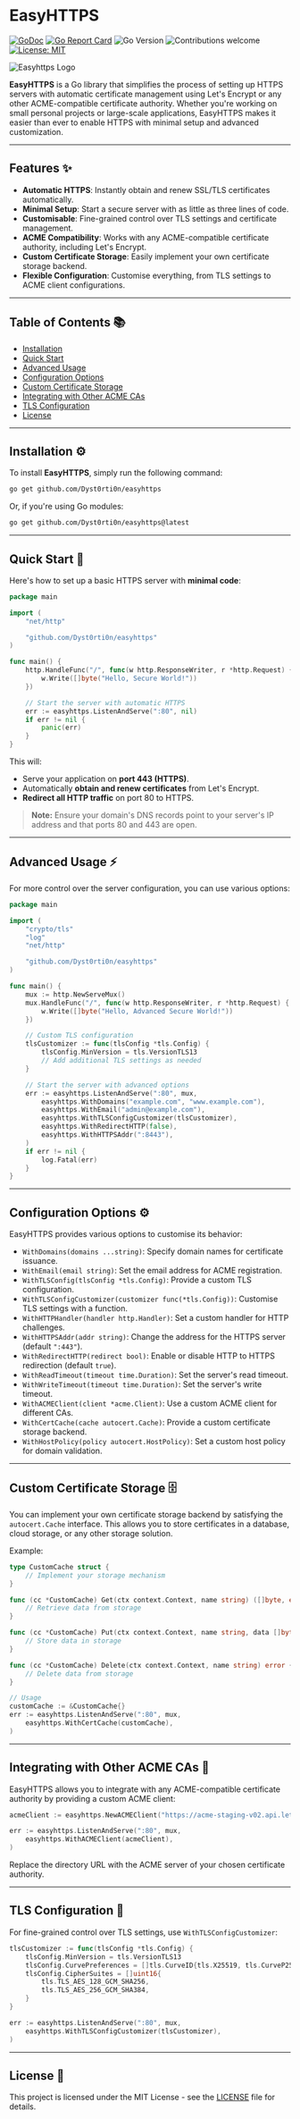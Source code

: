 # EasyHTTPS

[![GoDoc](https://godoc.org/github.com/Dyst0rti0n/easyhttps?status.svg)](https://godoc.org/github.com/Dyst0rti0n/easyhttps)
[![Go Report Card](https://goreportcard.com/badge/github.com/Dyst0rti0n/easyhttps)](https://goreportcard.com/report/github.com/Dyst0rti0n/easyhttps)
![Go Version](https://img.shields.io/github/go-mod/go-version/Dyst0rti0n/easyhttps)
![Contributions welcome](https://img.shields.io/badge/contributions-welcome-brightgreen.svg?style=flat)
[![License: MIT](https://img.shields.io/badge/License-MIT-yellow.svg)](https://opensource.org/licenses/MIT)

![Easyhttps Logo](./logo.png)

**EasyHTTPS** is a Go library that simplifies the process of setting up HTTPS servers with automatic certificate management using Let's Encrypt or any other ACME-compatible certificate authority. Whether you're working on small personal projects or large-scale applications, EasyHTTPS makes it easier than ever to enable HTTPS with minimal setup and advanced customization.

---

## Features ✨

- **Automatic HTTPS**: Instantly obtain and renew SSL/TLS certificates automatically.
- **Minimal Setup**: Start a secure server with as little as three lines of code.
- **Customisable**: Fine-grained control over TLS settings and certificate management.
- **ACME Compatibility**: Works with any ACME-compatible certificate authority, including Let's Encrypt.
- **Custom Certificate Storage**: Easily implement your own certificate storage backend.
- **Flexible Configuration**: Customise everything, from TLS settings to ACME client configurations.

---

## Table of Contents 📚

- [Installation](#installation)
- [Quick Start](#quick-start)
- [Advanced Usage](#advanced-usage)
- [Configuration Options](#configuration-options)
- [Custom Certificate Storage](#custom-certificate-storage)
- [Integrating with Other ACME CAs](#integrating-with-other-acme-cas)
- [TLS Configuration](#tls-configuration)
- [License](#license)

---

## Installation ⚙️

To install **EasyHTTPS**, simply run the following command:

```bash
go get github.com/Dyst0rti0n/easyhttps
```

Or, if you're using Go modules:

```bash
go get github.com/Dyst0rti0n/easyhttps@latest
```

---

## Quick Start 🚀

Here's how to set up a basic HTTPS server with **minimal code**:

```go
package main

import (
    "net/http"

    "github.com/Dyst0rti0n/easyhttps"
)

func main() {
    http.HandleFunc("/", func(w http.ResponseWriter, r *http.Request) {
        w.Write([]byte("Hello, Secure World!"))
    })

    // Start the server with automatic HTTPS
    err := easyhttps.ListenAndServe(":80", nil)
    if err != nil {
        panic(err)
    }
}
```

This will:

- Serve your application on **port 443 (HTTPS)**.
- Automatically **obtain and renew certificates** from Let's Encrypt.
- **Redirect all HTTP traffic** on port 80 to HTTPS.

> **Note:** Ensure your domain's DNS records point to your server's IP address and that ports 80 and 443 are open.

---

## Advanced Usage ⚡

For more control over the server configuration, you can use various options:

```go
package main

import (
    "crypto/tls"
    "log"
    "net/http"

    "github.com/Dyst0rti0n/easyhttps"
)

func main() {
    mux := http.NewServeMux()
    mux.HandleFunc("/", func(w http.ResponseWriter, r *http.Request) {
        w.Write([]byte("Hello, Advanced Secure World!"))
    })

    // Custom TLS configuration
    tlsCustomizer := func(tlsConfig *tls.Config) {
        tlsConfig.MinVersion = tls.VersionTLS13
        // Add additional TLS settings as needed
    }

    // Start the server with advanced options
    err := easyhttps.ListenAndServe(":80", mux,
        easyhttps.WithDomains("example.com", "www.example.com"),
        easyhttps.WithEmail("admin@example.com"),
        easyhttps.WithTLSConfigCustomizer(tlsCustomizer),
        easyhttps.WithRedirectHTTP(false),
        easyhttps.WithHTTPSAddr(":8443"),
    )
    if err != nil {
        log.Fatal(err)
    }
}
```

---

## Configuration Options ⚙️

EasyHTTPS provides various options to customise its behavior:

- `WithDomains(domains ...string)`: Specify domain names for certificate issuance.
- `WithEmail(email string)`: Set the email address for ACME registration.
- `WithTLSConfig(tlsConfig *tls.Config)`: Provide a custom TLS configuration.
- `WithTLSConfigCustomizer(customizer func(*tls.Config))`: Customise TLS settings with a function.
- `WithHTTPHandler(handler http.Handler)`: Set a custom handler for HTTP challenges.
- `WithHTTPSAddr(addr string)`: Change the address for the HTTPS server (default `":443"`).
- `WithRedirectHTTP(redirect bool)`: Enable or disable HTTP to HTTPS redirection (default `true`).
- `WithReadTimeout(timeout time.Duration)`: Set the server's read timeout.
- `WithWriteTimeout(timeout time.Duration)`: Set the server's write timeout.
- `WithACMEClient(client *acme.Client)`: Use a custom ACME client for different CAs.
- `WithCertCache(cache autocert.Cache)`: Provide a custom certificate storage backend.
- `WithHostPolicy(policy autocert.HostPolicy)`: Set a custom host policy for domain validation.

---

## Custom Certificate Storage 🗄️

You can implement your own certificate storage backend by satisfying the `autocert.Cache` interface. This allows you to store certificates in a database, cloud storage, or any other storage solution.

Example:

```go
type CustomCache struct {
    // Implement your storage mechanism
}

func (cc *CustomCache) Get(ctx context.Context, name string) ([]byte, error) {
    // Retrieve data from storage
}

func (cc *CustomCache) Put(ctx context.Context, name string, data []byte) error {
    // Store data in storage
}

func (cc *CustomCache) Delete(ctx context.Context, name string) error {
    // Delete data from storage
}

// Usage
customCache := &CustomCache{}
err := easyhttps.ListenAndServe(":80", mux,
    easyhttps.WithCertCache(customCache),
)
```

---

## Integrating with Other ACME CAs 🔗

EasyHTTPS allows you to integrate with any ACME-compatible certificate authority by providing a custom ACME client:

```go
acmeClient := easyhttps.NewACMEClient("https://acme-staging-v02.api.letsencrypt.org/directory", nil)

err := easyhttps.ListenAndServe(":80", mux,
    easyhttps.WithACMEClient(acmeClient),
)
```

Replace the directory URL with the ACME server of your chosen certificate authority.

---

## TLS Configuration 🔐

For fine-grained control over TLS settings, use `WithTLSConfigCustomizer`:

```go
tlsCustomizer := func(tlsConfig *tls.Config) {
    tlsConfig.MinVersion = tls.VersionTLS13
    tlsConfig.CurvePreferences = []tls.CurveID{tls.X25519, tls.CurveP256}
    tlsConfig.CipherSuites = []uint16{
        tls.TLS_AES_128_GCM_SHA256,
        tls.TLS_AES_256_GCM_SHA384,
    }
}

err := easyhttps.ListenAndServe(":80", mux,
    easyhttps.WithTLSConfigCustomizer(tlsCustomizer),
)
```

---

## License 📝

This project is licensed under the MIT License - see the [LICENSE](LICENSE) file for details.
